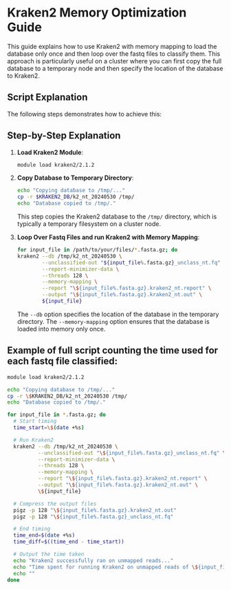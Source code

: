 # Kraken2 Memory Optimization Guide

This guide explains how to use Kraken2 with memory mapping to load the database only once and then loop over the fastq files to classify them. 
This approach is particularly useful on a cluster where you can first copy the full database to a temporary node and then specify the location of the database to Kraken2.

## Script Explanation

The following steps demonstrates how to achieve this:


## Step-by-Step Explanation

1. **Load Kraken2 Module**:
   ```bash
   module load kraken2/2.1.2
   ```

2. **Copy Database to Temporary Directory**:
   ```bash
   echo "Copying database to /tmp/..."
   cp -r $KRAKEN2_DB/k2_nt_20240530 /tmp/
   echo "Database copied to /tmp/."
   ```
   This step copies the Kraken2 database to the `/tmp/` directory, which is typically a temporary filesystem on a cluster node.

3. **Loop Over Fastq Files and run Kraken2 with Memory Mapping**:
   ```bash
   for input_file in /path/to/your/files/*.fasta.gz; do
   kraken2 --db /tmp/k2_nt_20240530 \
           --unclassified-out "${input_file%.fasta.gz}_unclass_nt.fq" \
           --report-minimizer-data \
           --threads 128 \
           --memory-mapping \
           --report "\${input_file%.fasta.gz}.kraken2_nt.report" \
           --output "\${input_file%.fasta.gz}.kraken2_nt.out" \
           ${input_file}
   ```
   The `--db` option specifies the location of the database in the temporary directory. The `--memory-mapping` option ensures that the database is loaded into memory only once.


## Example of full script counting the time used for each fastq file classified: 
```bash
module load kraken2/2.1.2

echo "Copying database to /tmp/..."
cp -r \$KRAKEN2_DB/k2_nt_20240530 /tmp/
echo "Database copied to /tmp/."

for input_file in *.fasta.gz; do
  # Start timing
  time_start=\$(date +%s)

  # Run Kraken2
  kraken2 --db /tmp/k2_nt_20240530 \
          --unclassified-out "\${input_file%.fasta.gz}_unclass_nt.fq" \
          --report-minimizer-data \
          --threads 128 \
          --memory-mapping \
          --report "\${input_file%.fasta.gz}.kraken2_nt.report" \
          --output "\${input_file%.fasta.gz}.kraken2_nt.out" \
          \${input_file}

  # Compress the output files
  pigz -p 128 "\${input_file%.fasta.gz}.kraken2_nt.out"
  pigz -p 128 "\${input_file%.fasta.gz}_unclass_nt.fq"

  # End timing
  time_end=$(date +%s)
  time_diff=$((time_end - time_start))

  # Output the time taken
  echo "Kraken2 successfully ran on unmapped reads..."
  echo "Time spent for running Kraken2 on unmapped reads of \${input_file%.fasta.gz}: \$time_diff seconds"
  echo ""
done
```
